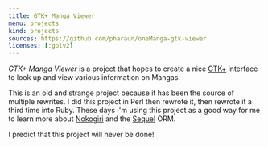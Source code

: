 ```yaml
---
title: GTK+ Manga Viewer
menu: projects
kind: projects
sources: https://github.com/pharaun/oneManga-gtk-viewer
licenses: [:gplv2]
---
```


_GTK+ Manga Viewer_ is a project that hopes to create a nice [GTK+](http://www.gtk.org/)
interface to look up and view various information on Mangas.

This is an old and strange project because it has been the source of multiple rewrites.  I did
this project in Perl then rewrote it, then rewrote it a third time into Ruby.  These days I'm
using this project as a good way for me to learn more about [Nokogiri](http://nokogiri.org/) and
the [Sequel](http://sequel.rubyforge.org/) ORM.

I predict that this project will never be done!

